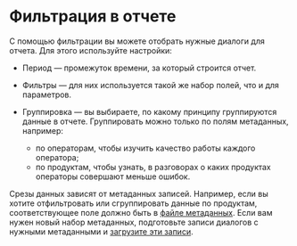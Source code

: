 # Фильтрация в отчете

С помощью фильтрации вы можете отобрать нужные диалоги для отчета. Для этого используйте настройки:

* Период — промежуток времени, за который строится отчет.
* Фильтры — для них используется такой же набор полей, что и для параметров.
* Группировка — вы выбираете, по какому принципу группируются данные в отчете. Группировать можно только по полям метаданных, например:

   * по операторам, чтобы изучить качество работы каждого оператора;
   * по продуктам, чтобы узнать, в разговорах о каких продуктах операторы совершают меньше ошибок.

Срезы данных зависят от метаданных записей. Например, если вы хотите отфильтровать или сгруппировать данные по продуктам, соответствующее поле должно быть в [файле метаданных](../../../speechsense/quickstart.md#set-space). Если вам нужен новый набор метаданных, подготовьте записи диалогов с нужными метаданными и [загрузите эти записи](../../../speechsense/operations/data/upload-data.md).
